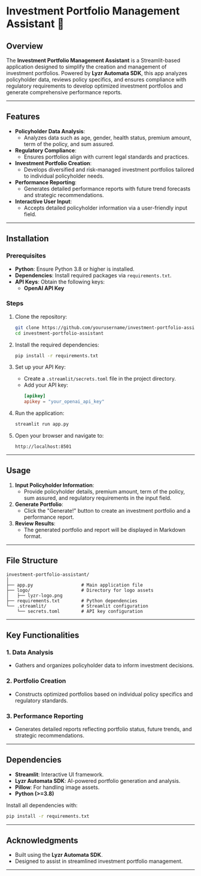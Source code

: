 # Investment Portfolio Management Assistant 🚀

## Overview
The **Investment Portfolio Management Assistant** is a Streamlit-based application designed to simplify the creation and management of investment portfolios. Powered by **Lyzr Automata SDK**, this app analyzes policyholder data, reviews policy specifics, and ensures compliance with regulatory requirements to develop optimized investment portfolios and generate comprehensive performance reports.

---

## Features
- **Policyholder Data Analysis**:
  - Analyzes data such as age, gender, health status, premium amount, term of the policy, and sum assured.
- **Regulatory Compliance**:
  - Ensures portfolios align with current legal standards and practices.
- **Investment Portfolio Creation**:
  - Develops diversified and risk-managed investment portfolios tailored to individual policyholder needs.
- **Performance Reporting**:
  - Generates detailed performance reports with future trend forecasts and strategic recommendations.
- **Interactive User Input**:
  - Accepts detailed policyholder information via a user-friendly input field.

---

## Installation

### Prerequisites
- **Python**: Ensure Python 3.8 or higher is installed.
- **Dependencies**: Install required packages via `requirements.txt`.
- **API Keys**: Obtain the following keys:
  - **OpenAI API Key**

### Steps
1. Clone the repository:
   ```bash
   git clone https://github.com/yourusername/investment-portfolio-assistant.git
   cd investment-portfolio-assistant
   ```

2. Install the required dependencies:
   ```bash
   pip install -r requirements.txt
   ```

3. Set up your API Key:
   - Create a `.streamlit/secrets.toml` file in the project directory.
   - Add your API key:
     ```toml
     [apikey]
     apikey = "your_openai_api_key"
     ```

4. Run the application:
   ```bash
   streamlit run app.py
   ```

5. Open your browser and navigate to:
   ```
   http://localhost:8501
   ```

---

## Usage

1. **Input Policyholder Information**:
   - Provide policyholder details, premium amount, term of the policy, sum assured, and regulatory requirements in the input field.
2. **Generate Portfolio**:
   - Click the "Generate!" button to create an investment portfolio and a performance report.
3. **Review Results**:
   - The generated portfolio and report will be displayed in Markdown format.

---

## File Structure
```
investment-portfolio-assistant/
│
├── app.py                  # Main application file
├── logo/                   # Directory for logo assets
│   ├── lyzr-logo.png
├── requirements.txt        # Python dependencies
└── .streamlit/             # Streamlit configuration
    └── secrets.toml        # API key configuration
```

---

## Key Functionalities

### 1. **Data Analysis**
- Gathers and organizes policyholder data to inform investment decisions.

### 2. **Portfolio Creation**
- Constructs optimized portfolios based on individual policy specifics and regulatory standards.

### 3. **Performance Reporting**
- Generates detailed reports reflecting portfolio status, future trends, and strategic recommendations.

---

## Dependencies
- **Streamlit**: Interactive UI framework.
- **Lyzr Automata SDK**: AI-powered portfolio generation and analysis.
- **Pillow**: For handling image assets.
- **Python (>=3.8)**

Install all dependencies with:
```bash
pip install -r requirements.txt
```

---

## Acknowledgments
- Built using the **Lyzr Automata SDK**.
- Designed to assist in streamlined investment portfolio management.

---
